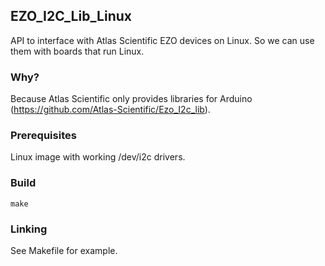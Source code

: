 ## EZO_I2C_Lib_Linux
API to interface with Atlas Scientific EZO devices on Linux. So we can use them with boards that run Linux.

### Why?
Because Atlas Scientific only provides libraries for Arduino (https://github.com/Atlas-Scientific/Ezo_I2c_lib).

### Prerequisites
Linux image with working /dev/i2c drivers.

### Build
```
make
```

### Linking

See Makefile for example.
